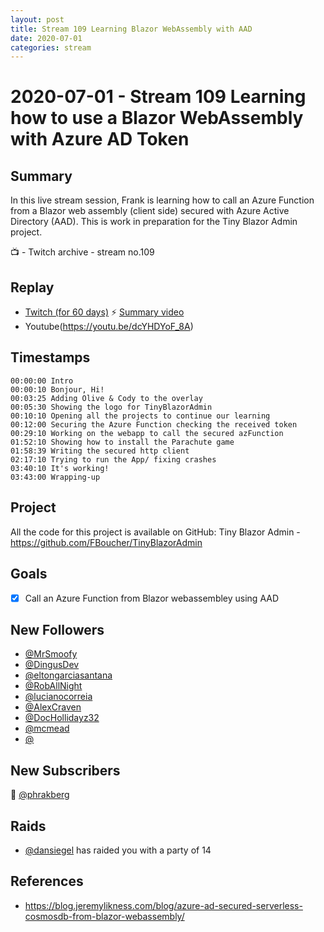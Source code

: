 ```yaml
---
layout: post
title: Stream 109 Learning Blazor WebAssembly with AAD
date: 2020-07-01
categories: stream
---
```



# 2020-07-01 - Stream 109 Learning how to use a Blazor WebAssembly with Azure AD Token

## Summary

In this live stream session, Frank is learning how to call an Azure Function from a Blazor web assembly (client side) secured with Azure Active Directory (AAD). This is work in preparation for the Tiny Blazor Admin project.

📺 - Twitch archive - stream no.109

## Replay


- [Twitch (for 60 days)](https://www.twitch.tv/videos/)
⚡ [Summary video](https://youtu.be/KszCPCaT1j0)
- Youtube(https://youtu.be/dcYHDYoF_8A)


## Timestamps


    00:00:00 Intro
    00:00:10 Bonjour, Hi!
    00:03:25 Adding Olive & Cody to the overlay
    00:05:30 Showing the logo for TinyBlazorAdmin
    00:10:10 Opening all the projects to continue our learning
    00:12:00 Securing the Azure Function checking the received token 
    00:29:10 Working on the webapp to call the secured azFunction
    01:52:10 Showing how to install the Parachute game
    01:58:39 Writing the secured http client
    02:17:10 Trying to run the App/ fixing crashes
    03:40:10 It's working!
    03:43:00 Wrapping-up


Project
-------

All the code for this project is available on GitHub: Tiny Blazor Admin - https://github.com/FBoucher/TinyBlazorAdmin



Goals
-----

- [X] Call an Azure Function from Blazor webassembley using AAD


New Followers
-------------

- [@MrSmoofy](https://www.twitch.tv/MrSmoofy )
- [@DingusDev](https://www.twitch.tv/DingusDev)
- [@eltongarciasantana](https://www.twitch.tv/eltongarciasantana)
- [@RobAllNight](https://www.twitch.tv/RobAllNight)
- [@lucianocorreia](https://www.twitch.tv/lucianocorreia)
- [@AlexCraven](https://www.twitch.tv/AlexCraven)
- [@DocHollidayz32](https://www.twitch.tv/DocHollidayz32)
- [@mcmead](https://www.twitch.tv/mcmead )
- [@](https://www.twitch.tv/)



New Subscribers
---------------

💖 [@phrakberg](https://www.twitch.tv/phrakberg)


Raids
------

- [@dansiegel](https://www.twitch.tv/dansiegel) has raided you with a party of 14



References
----------

- https://blog.jeremylikness.com/blog/azure-ad-secured-serverless-cosmosdb-from-blazor-webassembly/
